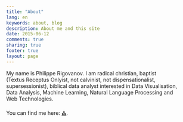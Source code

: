 ```yaml
---
title: "About"
lang: en
keywords: about, blog
description: About me and this site
date: 2015-06-12
comments: true
sharing: true
footer: true
layout: page
---
```


My name is Philippe&nbsp;Rigovanov. I am radical&nbsp;christian, baptist (Textus&nbsp;Receptus&nbsp;Onlyist, not&nbsp;calvinist, not&nbsp;dispensationalist, supersessionist), biblical&nbsp;data&nbsp;analyst interested in Data&nbsp;Visualisation, Data&nbsp;Analysis, Machine&nbsp;Learning, Natural&nbsp;Language&nbsp;Processing and Web&nbsp;Technologies.

You can find me here: <a href="{{ site.links.church }}" title="My Local Church">⛪</a>.
